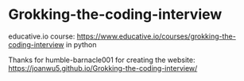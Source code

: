 # Grokking-the-coding-interview
educative.io course: https://www.educative.io/courses/grokking-the-coding-interview  in python

Thanks for humble-barnacle001 for creating the website: https://joanwu5.github.io/Grokking-the-coding-interview/
